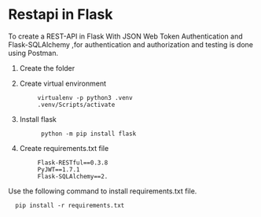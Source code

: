 # Restapi in Flask

To create a REST-API in Flask With JSON Web Token Authentication and Flask-SQLAlchemy ,for authentication and authorization and testing is done using Postman.


1) Create the folder

2) Create virtual environment

            virtualenv -p python3 .venv
            .venv/Scripts/activate

3) Install flask

             python -m pip install flask

4) Create requirements.txt file

            Flask-RESTful==0.3.8
            PyJWT==1.7.1
            Flask-SQLAlchemy==2.
  
    
Use the following command to install requirements.txt file.

      pip install -r requirements.txt
